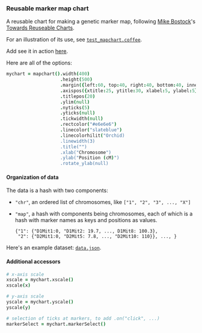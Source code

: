 ### Reusable marker map chart

A reusable chart for making a genetic marker map,
following
[Mike Bostock](http://bost.ocks.org/mike)'s
[Towards Reuseable Charts](http://bost.ocks.org/mike/chart/).

For an illustration of its use, see [`test_mapchart.coffee`](https://github.com/kbroman/d3panels/blob/master/test/dotchart/test_dotchart.coffee).

Add see it in action
[here](http://kbroman.org/d3panels/assets/mapchart/test).

Here are all of the options:

```coffeescript
mychart = mapchart().width(400)                                              # internal width of chart
                    .height(500)                                             # internal height
                    .margin({left:60, top:40, right:40, bottom:40, inner:5}) # margins
                    .axispos({xtitle:25, ytitle:30, xlabel:5, ylabel:5})     # spacing for axis titles and labels
                    .titlepos(20)                                            # spacing for panel title
                    .ylim(null)                                              # y-axis limits
                    .nyticks(5)                                              # no. y-axis ticks
                    .yticks(null)                                            # locations of y-axis ticks
                    .tickwidth(null)                                         # width of tick markers at markers, in pixels
                    .rectcolor("#e6e6e6")                                    # background rectangle color
                    .linecolor("slateblue")                                  # color for lines
                    .linecolorhilit("Orchid)                                 # color for lines when highlighted
                    .linewidth(3)                                            # line width
                    .title("")                                               # panel title
                    .xlab("Chromosome")                                      # x-axis label
                    .ylab("Position (cM)")                                   # y-axis label
                    .rotate_ylab(null)                                       # rotate y-axis label
```

#### Organization of data

The data is a hash with two components:

- `"chr"`, an ordered list of chromosomes, like
    `["1", "2", "3", ..., "X"]`
- `"map"`, a hash with components being chromosomes, each of which
  is a hash with marker names as keys and positions as values.

      {"1": {"D1Mit1:0, "D1Mit2: 19.7, ..., D1Mit8: 100.3},
       "2": {"D2Mit1:0, "D2Mit5: 7.8, ..., "D2Mit10: 110}}, ..., }

Here's an example dataset: [`data.json`](http://kbroman.org/d3panels/assets/mapchart/test/data.json).

#### Additional accessors

```coffeescript
# x-axis scale
xscale = mychart.xscale()
xscale(x)

# y-axis scale
yscale = mychart.yscale()
yscale(y)

# selection of ticks at markers, to add .on("click", ...)
markerSelect = mychart.markerSelect()
```
